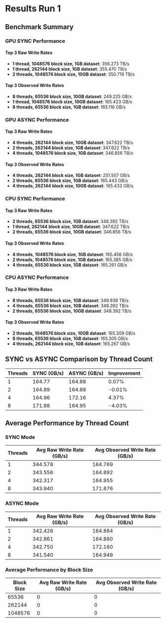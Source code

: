 # Results Run 1

## Benchmark Summary

### GPU SYNC Performance

#### Top 3 Raw Write Rates
- **1 thread, 1048576 block size, 1GB dataset**: 356.273 TB/s
- **1 thread, 262144 block size, 1GB dataset**: 355.470 TB/s
- **2 threads, 1048576 block size, 10GB dataset**: 350.719 TB/s

#### Top 3 Observed Write Rates
- **8 threads, 65536 block size, 10GB dataset**: 249.225 GB/s
- **1 thread, 1048576 block size, 10GB dataset**: 165.423 GB/s
- **8 threads, 65536 block size, 1GB dataset**: 165.116 GB/s

### GPU ASYNC Performance

#### Top 3 Raw Write Rates
- **4 threads, 262144 block size, 10GB dataset**: 347.622 TB/s
- **2 threads, 262144 block size, 1GB dataset**: 347.622 TB/s
- **4 threads, 1048576 block size, 1GB dataset**: 346.856 TB/s

#### Top 3 Observed Write Rates
- **4 threads, 262144 block size, 1GB dataset**: 251.507 GB/s
- **2 threads, 65536 block size, 1GB dataset**: 165.443 GB/s
- **4 threads, 262144 block size, 10GB dataset**: 165.433 GB/s

### CPU SYNC Performance

#### Top 3 Raw Write Rates
- **2 threads, 65536 block size, 1GB dataset**: 348.392 TB/s
- **1 thread, 262144 block size, 10GB dataset**: 347.622 TB/s
- **2 threads, 65536 block size, 10GB dataset**: 346.856 TB/s

#### Top 3 Observed Write Rates
- **4 threads, 1048576 block size, 1GB dataset**: 165.456 GB/s
- **2 threads, 1048576 block size, 1GB dataset**: 165.385 GB/s
- **4 threads, 65536 block size, 1GB dataset**: 165.261 GB/s

### CPU ASYNC Performance

#### Top 3 Raw Write Rates
- **8 threads, 65536 block size, 1GB dataset**: 349.939 TB/s
- **4 threads, 65536 block size, 1GB dataset**: 348.392 TB/s
- **2 threads, 65536 block size, 10GB dataset**: 348.392 TB/s

#### Top 3 Observed Write Rates
- **2 threads, 1048576 block size, 10GB dataset**: 165.309 GB/s
- **8 threads, 65536 block size, 1GB dataset**: 165.305 GB/s
- **4 threads, 262144 block size, 1GB dataset**: 165.267 GB/s

## SYNC vs ASYNC Comparison by Thread Count

| Threads | SYNC (GB/s) | ASYNC (GB/s) | Improvement |
|---------|-------------|--------------|-------------|
| 1       | 164.77      | 164.88       | 0.07%       |
| 2       | 164.89      | 164.88       | -0.01%      |
| 4       | 164.96      | 172.16       | 4.37%       |
| 8       | 171.88      | 164.95       | -4.03%      |

## Average Performance by Thread Count

### SYNC Mode

| Threads | Avg Raw Write Rate (GB/s) | Avg Observed Write Rate (GB/s) |
|---------|---------------------------|--------------------------------|
| 1       | 344.578                   | 164.769                        |
| 2       | 343.556                   | 164.892                        |
| 4       | 342.317                   | 164.955                        |
| 8       | 343.940                   | 171.876                        |

### ASYNC Mode

| Threads | Avg Raw Write Rate (GB/s) | Avg Observed Write Rate (GB/s) |
|---------|---------------------------|--------------------------------|
| 1       | 342.426                   | 164.884                        |
| 2       | 342.861                   | 164.880                        |
| 4       | 342.750                   | 172.160                        |
| 8       | 341.540                   | 164.949                        |

### Average Performance by Block Size

| Block Size | Avg Raw Write Rate (GB/s) | Avg Observed Write Rate (GB/s) |
|------------|---------------------------|--------------------------------|
| 65536      | 0                         | 0                              |
| 262144     | 0                         | 0                              |
| 1048576    | 0                         | 0                              |
